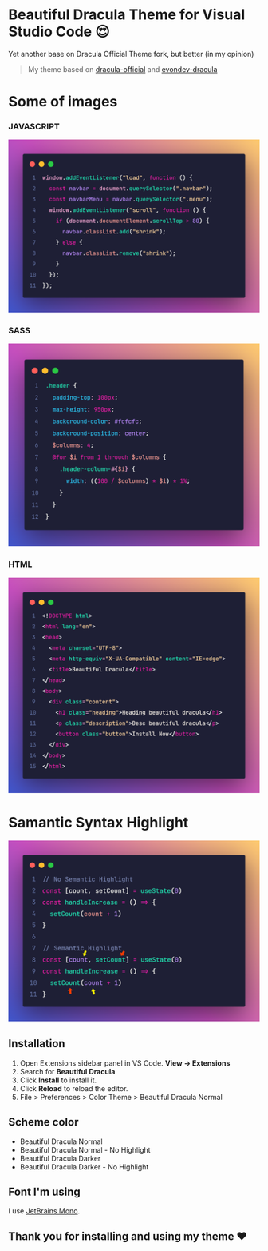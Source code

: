 # Beautiful Dracula Theme for Visual Studio Code 😍

Yet another base on Dracula Official Theme fork, but better (in my opinion)

> My theme based on [dracula-official](https://github.com/dracula/dracula-theme) and [evondev-dracula](https://github.com/evondev/evondev-dracula)

# Some of images

### JAVASCRIPT

![review-javascript](https://raw.githubusercontent.com/lamhoang1256/beautiful-dracula/main/screenshots/review-javascript.png)

### SASS

![review-sass](https://raw.githubusercontent.com/lamhoang1256/beautiful-dracula/main/screenshots/review-sass.png)

### HTML

![review-html](https://raw.githubusercontent.com/lamhoang1256/beautiful-dracula/main/screenshots/review-html.png)

# Samantic Syntax Highlight

![review-samantic-highlight](https://raw.githubusercontent.com/lamhoang1256/beautiful-dracula/main/screenshots/review-semantic-highlight.png)

## Installation

1. Open Extensions sidebar panel in VS Code. **View → Extensions**
2. Search for **Beautiful Dracula**
3. Click **Install** to install it.
4. Click **Reload** to reload the editor.
5. File > Preferences > Color Theme > Beautiful Dracula Normal

## Scheme color

- Beautiful Dracula Normal
- Beautiful Dracula Normal - No Highlight
- Beautiful Dracula Darker
- Beautiful Dracula Darker - No Highlight

## Font I'm using

I use [JetBrains Mono](https://www.jetbrains.com/lp/mono/).

## Thank you for installing and using my theme ❤️
